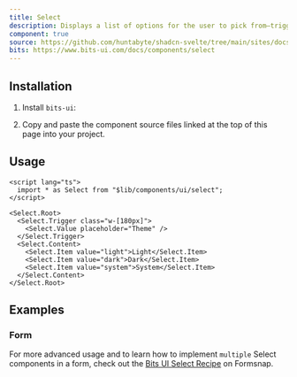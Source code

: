 ```yaml
---
title: Select
description: Displays a list of options for the user to pick from—triggered by a button.
component: true
source: https://github.com/huntabyte/shadcn-svelte/tree/main/sites/docs/src/lib/registry/default/ui/select
bits: https://www.bits-ui.com/docs/components/select
---
```


<script>
    import { ComponentPreview, ManualInstall, PMAddComp, PMInstall } from '$lib/components/docs'
</script>

<ComponentPreview name="select-demo">

<div />

</ComponentPreview>

## Installation

<PMAddComp name="select" />

<ManualInstall>

1. Install `bits-ui`:

<PMInstall command="bits-ui" />

2. Copy and paste the component source files linked at the top of this page into your project.

</ManualInstall>

## Usage

```svelte
<script lang="ts">
  import * as Select from "$lib/components/ui/select";
</script>

<Select.Root>
  <Select.Trigger class="w-[180px]">
    <Select.Value placeholder="Theme" />
  </Select.Trigger>
  <Select.Content>
    <Select.Item value="light">Light</Select.Item>
    <Select.Item value="dark">Dark</Select.Item>
    <Select.Item value="system">System</Select.Item>
  </Select.Content>
</Select.Root>
```

## Examples

### Form

For more advanced usage and to learn how to implement `multiple` Select components in a form, check out the [Bits UI Select Recipe](https://formsnap.dev/docs/recipes/bits-ui-select) on Formsnap.

<ComponentPreview name="select-form">

<div />

</ComponentPreview>
